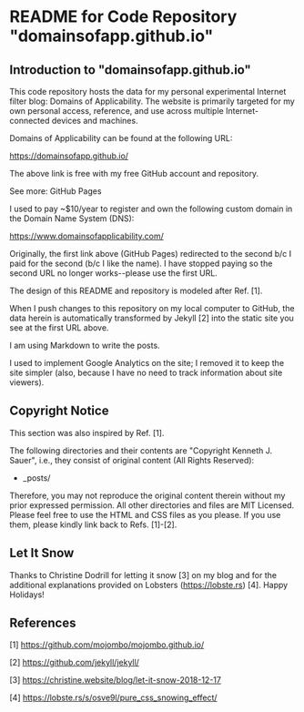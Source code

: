# README for Code Repository "domainsofapp.github.io"

## Introduction to "domainsofapp.github.io"
This code repository hosts the data for my personal experimental Internet filter blog: Domains of Applicability. The website is primarily targeted for my own personal access, reference, and use across multiple Internet-connected devices and machines.

Domains of Applicability can be found at the following URL:

https://domainsofapp.github.io/

The above link is free with my free GitHub account and repository.

See more: GitHub Pages

I used to pay ~$10/year to register and own the following custom domain in the Domain Name System (DNS):

https://www.domainsofapplicability.com/

Originally, the first link above (GitHub Pages) redirected to the second b/c I paid for the second (b/c I like the name). I have stopped paying so the second URL no longer works--please use the first URL.

The design of this README and repository is modeled after Ref. [1].

When I push changes to this repository on my local computer to GitHub, the data herein is automatically transformed by Jekyll [2] into the static site you see at the first URL above.

I am using Markdown to write the posts.

I used to implement Google Analytics on the site; I removed it to keep the site simpler (also, because I have no need to track information about site viewers).

## Copyright Notice
This section was also inspired by Ref. [1].

The following directories and their contents are "Copyright Kenneth J. Sauer", i.e., they consist of original content (All Rights Reserved):

* \_posts/

Therefore, you may not reproduce the original content therein without my prior expressed permission. All other directories and files are MIT Licensed. Please feel free to use the HTML and CSS files as you please. If you use them, please kindly link back to Refs. [1]-[2].

## Let It Snow
Thanks to Christine Dodrill for letting it snow [3] on my blog and for the additional explanations provided on Lobsters (https://lobste.rs) [4]. Happy Holidays!

## References
[1] https://github.com/mojombo/mojombo.github.io/

[2] https://github.com/jekyll/jekyll/

[3] https://christine.website/blog/let-it-snow-2018-12-17

[4] https://lobste.rs/s/osve9l/pure_css_snowing_effect/